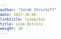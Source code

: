 ```yaml
---
author: "Sarah Christoff"
date: 2017-10-06
linktitle: lovebites
title: Love Bit(e)s
weight: 10
---
```


<!DOCTYPE html><html><head><meta http-equiv="Content-Type" content="text/html; charset=utf-8"><title>Love Bit(e)s</title><style>
      * {
        font-family: Georgia, Cambria, "Times New Roman", Times, serif;
      }
      html, body {
        margin: 0;
        padding: 0;
      }
      h1 {
        font-size: 50px;
        margin-bottom: 17px;
        color: #333;
      }
      h2 {
        font-size: 24px;
        line-height: 1.6;
        margin: 30px 0 0 0;
        margin-bottom: 18px;
        margin-top: 33px;
        color: #333;
      }
      h3 {
        font-size: 30px;
        margin: 10px 0 20px 0;
        color: #333;
      }
      header {
        width: 640px;
        margin: auto;
      }
      section {
        width: 640px;
        margin: auto;
      }
      section p {
        margin-bottom: 27px;
        font-size: 20px;
        line-height: 1.6;
        color: #333;
      }
      section img {
        max-width: 640px;
      }
      footer {
        padding: 0 20px;
        margin: 50px 0;
        text-align: center;
        font-size: 12px;
      }
      .aspectRatioPlaceholder {
        max-width: auto !important;
        max-height: auto !important;
      }
      .aspectRatioPlaceholder-fill {
        padding-bottom: 0 !important;
      }
      header,
      section[data-field=subtitle] {
        display: none;
      }
      </style></head><body><article class="h-entry">
<header>
<h1 class="p-name">Love Bit(e)s</h1>
</header>
<section data-field="body" class="e-content">
<section name="5509" class="section section--body section--first section--last"><div class="section-divider"><hr class="section-divider"></div><div class="section-content"><div class="section-inner sectionLayout--insetColumn"><h3 name="b485" id="b485" class="graf graf--h3 graf--leading graf--title">Love Bit(e)s</h3><p name="ecbd" id="ecbd" class="graf graf--p graf-after--h3">Currently Reading: The Manga Guide to Microprocessors, The Manga Guide to Electricity, The Little Schemer</p><p name="e59c" id="e59c" class="graf graf--p graf-after--p">In my previous post, <a href="http://catonacomputer.com/black-magic-computers/" data-href="http://catonacomputer.com/black-magic-computers/" class="markup--anchor markup--p-anchor" rel="noopener" target="_blank">Black Magic Computers</a>, I talked about semiconductors, transistors, logic gates, and more. This will hopefully build upon that post, as I talk about binary arithmetic.</p><h4 name="7a3e" id="7a3e" class="graf graf--h4 graf-after--p">So, what is a bit?</h4><p name="ce49" id="ce49" class="graf graf--p graf-after--h4">The dictionary definition of a bit is “a small piece, part, or quantity of something”, but we also have heard bit in computing a lot. A bit is short for binary digit and is the smallest unit of data that a computer uses. It has a value of either a 0 or a 1.</p><p name="6f83" id="6f83" class="graf graf--p graf-after--p">I like to think of them as the computer world’s version of atoms.</p><figure name="3393" id="3393" class="graf graf--figure graf-after--p"><div class="aspectRatioPlaceholder is-locked" style="max-width: 650px; max-height: 366px;"><div class="aspectRatioPlaceholder-fill" style="padding-bottom: 56.3%;"></div><img class="graf-image" data-image-id="0*2wJFkhgl_IY7rOO7.jpg" data-width="650" data-height="366" data-external-src="http://transmissionsmedia.com/wp-content/uploads/2013/01/206868-binary-code-hacking.jpg" src="https://cdn-images-1.medium.com/max/800/0*2wJFkhgl_IY7rOO7.jpg"></div></figure><p name="f3d3" id="f3d3" class="graf graf--p graf-after--figure">A bit represents either high voltage* (on), which is a 1, or low voltage (off) which is a 0.</p><p name="d162" id="d162" class="graf graf--p graf-after--p"><em class="markup--em markup--p-em">*Voltage is the measurement of volts. Volts are the difference from high to low potential. Check out this </em><a href="https://www.khanacademy.org/science/physics/electric-charge-electric-force-and-voltage/electric-potential-voltage/v/voltage" data-href="https://www.khanacademy.org/science/physics/electric-charge-electric-force-and-voltage/electric-potential-voltage/v/voltage" class="markup--anchor markup--p-anchor" rel="noopener" target="_blank"><em class="markup--em markup--p-em">Khan Academy video</em></a><em class="markup--em markup--p-em"> for more information:</em></p><figure name="8d05" id="8d05" class="graf graf--figure graf-after--p"><div class="aspectRatioPlaceholder is-locked" style="max-width: 361px; max-height: 449px;"><div class="aspectRatioPlaceholder-fill" style="padding-bottom: 124.4%;"></div><img class="graf-image" data-image-id="0*39MTRUnqTP_tJbB6.png" data-width="361" data-height="449" data-external-src="http://www.wirebiters.com/wp-content/uploads/2014/01/binary-hexadecimal-decimal-chart.png" src="https://cdn-images-1.medium.com/max/800/0*39MTRUnqTP_tJbB6.png"></div></figure><p name="9901" id="9901" class="graf graf--p graf-after--figure">(Ignoring Hexadecimal for now)</p><p name="458c" id="458c" class="graf graf--p graf-after--p">Normally, we use the decimal number system (base 10 notation), but you can do calculations with binary (base two notation) digits as well!</p><p name="d0e3" id="d0e3" class="graf graf--p graf-after--p">If we have a decimal number, such as 205, it could also be expressed as two one hundreds, zero tens, and five ones. The key words being the “places” we use, ones, tens, hundreds, etc. This is what makes it base ten notation.</p><p name="26cf" id="26cf" class="graf graf--p graf-after--p">If we make those smaller and bring it down to base two, having our places be ones, twos, fours, ands eights, we would be using base two notation.</p><p name="84ad" id="84ad" class="graf graf--p graf-after--p">In binary we can use this to express digits like such:</p><pre name="85ed" id="85ed" class="graf graf--pre graf-after--p">Place:   8  4  2  1 <br>Binary:  1  0  1  1 =&gt; 11</pre><p name="f473" id="f473" class="graf graf--p graf-after--pre">In this example we are counting all the places of the ones, or 8 + 2 + 1, which equals 11!</p><h4 name="dcc0" id="dcc0" class="graf graf--h4 graf-after--p">Binary Addition</h4><p name="fe77" id="fe77" class="graf graf--p graf-after--h4">First, starting off adding two bits we get a table that looks like this:</p><pre name="c175" id="c175" class="graf graf--pre graf-after--p">0 + 0 = 0<br>0 + 1 = 1<br>1 + 0 = 1<br>1 + 1 = 10</pre><p name="63a8" id="63a8" class="graf graf--p graf-after--pre">The last one is the most important to look at, which is 1 + 1 = 1 0. The 1 in the 1 0 is carried over from the previous place.</p><p name="e9c3" id="e9c3" class="graf graf--p graf-after--p">Trying out four bit addition, we could do something such as :</p><pre name="db33" id="db33" class="graf graf--pre graf-after--p">0 1 1 1 =&gt; 7 <br>+ 0 0 1 0 =&gt; 2<br>  1   1  <br>  1 0 0 1 =&gt; 9</pre><h4 name="32c7" id="32c7" class="graf graf--h4 graf-after--pre">Binary Subtraction</h4><p name="5f02" id="5f02" class="graf graf--p graf-after--h4">Binary uses a technique called <em class="markup--em markup--p-em">Two’s Complement</em> to create negative values. To get Two’s complement of an integer you can write out the binary, invert the digits, and then add one.</p><p name="f76e" id="f76e" class="graf graf--p graf-after--p">If we wanted negative seven:</p><pre name="16b4" id="16b4" class="graf graf--pre graf-after--p">0 1 1 1 = 7</pre><pre name="0fed" id="0fed" class="graf graf--pre graf-after--pre">1 0 0 0 = the inversion of 7<br>+     1<br>1 0 0 1 =&gt; -7 / 9</pre><p name="a91e" id="a91e" class="graf graf--p graf-after--pre">You may be saying “but that is nine!”, and you’d be right. But, let’s put this in an equation.</p><pre name="065d" id="065d" class="graf graf--pre graf-after--p">0 1 1 1 = 7<br>+   ( 1 0 0 1 ) = -7 <br>     0 0 0 0</pre><p name="d610" id="d610" class="graf graf--p graf-after--pre">The signature of the integer is dependent on where it is at in the equation. Here we can see it is negative seven since it is on the bottom, and if the equation were flipped, it would be a nine. Typically, the larger number resides on top, which is how we can find the signature of the integer by learning the top integer.</p><p name="b166" id="b166" class="graf graf--p graf-after--p">The last important thing to be covered is overflow. When doing four bit, two bit, or any digit math, your answer should be the amount of digits of the math type you’re doing. Above we are doing four bit addition, even though there is a carry in that problem, and the full answer is 1 0 0 0 0, we ignore that 1 since it flows past four digits.</p><p name="dc70" id="dc70" class="graf graf--p graf-after--p graf--trailing">My current goals are to figure out the best way to learn Python for me, I’ve been trying a mixture of Codewars and reading, but none of it really sticks. I’ve been told repetitively that someday it “clicks” though. If you have any good videos or reading recommendations, send them my way!</p></div></div></section>
</section>